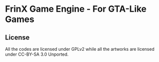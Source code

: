 # FrinX Game Engine - For GTA-Like Games

## License
All the codes are licensed under GPLv2 while all the artworks are licensed
under CC-BY-SA 3.0 Unported.
